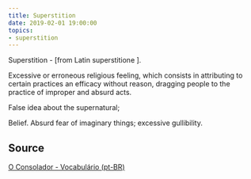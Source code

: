 ```yaml
---
title: Superstition
date: 2019-02-01 19:00:00
topics:
- superstition
---
```


Superstition - [from Latin superstitione ]. 

Excessive or erroneous religious feeling, which consists in attributing to certain practices 
an efficacy without reason, dragging people to the practice of improper and absurd acts. 

False idea about the supernatural; 

Belief. Absurd fear of imaginary things; excessive gullibility.

## Source
[O Consolador - Vocabulário (pt-BR)](http://www.oconsolador.com.br/linkfixo/vocabulario/principal.html)
